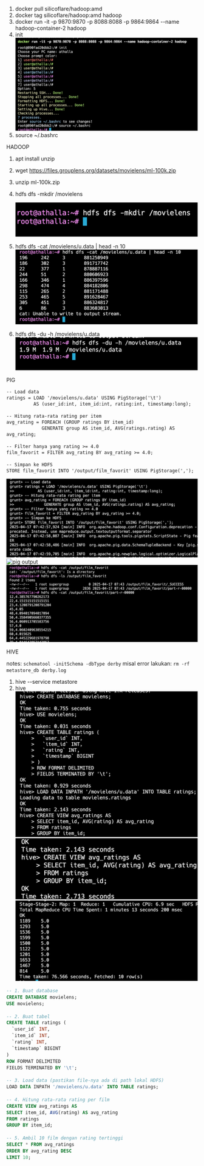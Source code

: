 1. docker pull silicoflare/hadoop:amd
2. docker tag silicoflare/hadoop:amd hadoop
3. docker run -it -p 9870:9870 -p 8088:8088 -p 9864:9864 --name hadoop-container-2 hadoop
4. init
   ![running docker](images/image.png)
5. source ~/.bashrc

HADOOP

1. apt install unzip
2. wget https://files.grouplens.org/datasets/movielens/ml-100k.zip
3. unzip ml-100k.zip

4. hdfs dfs -mkdir /movielens

   ![create movielens directory](images/image2.png)

5. hdfs dfs -cat /movielens/u.data | head -n 10
   ![show first 10 datas](images/image3.png)
6. hdfs dfs -du -h /movielens/u.data
   ![show size](images/image4.png)

PIG

```pig
-- Load data
ratings = LOAD '/movielens/u.data' USING PigStorage('\t')
          AS (user_id:int, item_id:int, rating:int, timestamp:long);

-- Hitung rata-rata rating per item
avg_rating = FOREACH (GROUP ratings BY item_id)
             GENERATE group AS item_id, AVG(ratings.rating) AS avg_rating;

-- Filter hanya yang rating >= 4.0
film_favorit = FILTER avg_rating BY avg_rating >= 4.0;

-- Simpan ke HDFS
STORE film_favorit INTO '/output/film_favorit' USING PigStorage(',');
```

![pig query](images/image5.png)
![pig output](images/image6.png)
![ouput hdfs](images/image7.png)

HIVE

notes:
`schematool -initSchema -dbType derby`
misal error lakukan:
`rm -rf metastore_db derby.log`

1. hive --service metastore
2. hive
   ![](images/image8.png)
   ![](images/image9.png)
   ![](images/image10.png)

```sql
-- 1. Buat database
CREATE DATABASE movielens;
USE movielens;

-- 2. Buat tabel
CREATE TABLE ratings (
  `user_id` INT,
  `item_id` INT,
  `rating` INT,
  `timestamp` BIGINT
)
ROW FORMAT DELIMITED
FIELDS TERMINATED BY '\t';

-- 3. Load data (pastikan file-nya ada di path lokal HDFS)
LOAD DATA INPATH '/movielens/u.data' INTO TABLE ratings;

-- 4. Hitung rata-rata rating per film
CREATE VIEW avg_ratings AS
SELECT item_id, AVG(rating) AS avg_rating
FROM ratings
GROUP BY item_id;

-- 5. Ambil 10 film dengan rating tertinggi
SELECT * FROM avg_ratings
ORDER BY avg_rating DESC
LIMIT 10;
```
